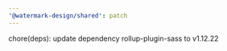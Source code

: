 ```yaml
---
'@watermark-design/shared': patch
---
```


chore(deps): update dependency rollup-plugin-sass to v1.12.22
